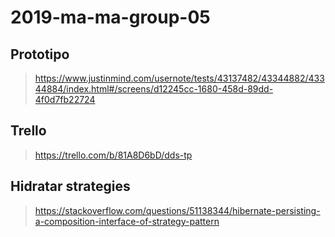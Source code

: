 # 2019-ma-ma-group-05

## Prototipo
> https://www.justinmind.com/usernote/tests/43137482/43344882/43344884/index.html#/screens/d12245cc-1680-458d-89dd-4f0d7fb22724

## Trello
> https://trello.com/b/81A8D6bD/dds-tp


## Hidratar strategies
> https://stackoverflow.com/questions/51138344/hibernate-persisting-a-composition-interface-of-strategy-pattern
